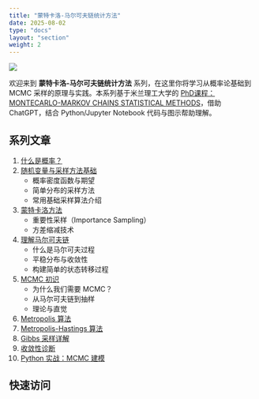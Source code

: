 ```yaml
---
title: "蒙特卡洛-马尔可夫链统计方法"
date: 2025-08-02
type: "docs"
layout: "section"
weight: 2
---
```


![](/img/contents/post/mcmc-statics/mcmc_statics_cover.png)

欢迎来到 **蒙特卡洛-马尔可夫链统计方法** 系列，在这里你将学习从概率论基础到 MCMC 采样的原理与实践。本系列基于米兰理工大学的 [PhD课程：MONTECARLO-MARKOV CHAINS STATISTICAL METHODS](https://www11.ceda.polimi.it/manifestidott/manifestidott/controller/MainPublic.do?evn_dettaglioinsegnamento=evento&aa=2024&k_cf=82&k_corso_la=1378&ac_ins=0&lang=EN&c_insegn=095929&jaf_currentWFID=main)，借助 ChatGPT，结合 Python/Jupyter Notebook 代码与图示帮助理解。

## 系列文章

1. [什么是概率？](/mcmc-statics/probability/)
2. [随机变量与采样方法基础](/mcmc-statics/random-variables/)
   * 概率密度函数与期望
   * 简单分布的采样方法
   * 常用基础采样算法介绍
3. [蒙特卡洛方法](/mcmc-statics/monte-carlo/)
   * 重要性采样（Importance Sampling）
   * 方差缩减技术
4. [理解马尔可夫链](/mcmc-statics/markov-chains/)
   * 什么是马尔可夫过程
   * 平稳分布与收敛性
   * 构建简单的状态转移过程
5. [MCMC 初识](/mcmc-statics/intro-mcmc/)
   * 为什么我们需要 MCMC？
   * 从马尔可夫链到抽样
   * 理论与直觉
6. [Metropolis 算法](/mcmc-statics/metropolis/)
7. [Metropolis-Hastings 算法](/mcmc-statics/metropolis-hastings/)
8. [Gibbs 采样详解](/mcmc-statics/gibbs/)
9.  [收敛性诊断](/mcmc-statics/convergence/)
10. [Python 实战：MCMC 建模](/mcmc-statics/python/)

## 快速访问